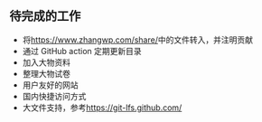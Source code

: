 ## 待完成的工作

- 将<https://www.zhangwp.com/share/>中的文件转入，并注明贡献
- 通过 GitHub action 定期更新目录
- 加入大物资料
- 整理大物试卷
- 用户友好的网站
- 国内快捷访问方式
- 大文件支持，参考<https://git-lfs.github.com/>